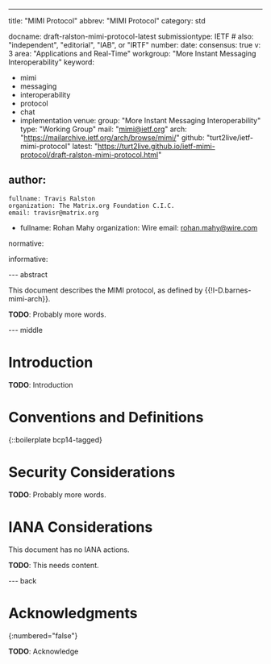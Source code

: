 ---
title: "MIMI Protocol"
abbrev: "MIMI Protocol"
category: std

docname: draft-ralston-mimi-protocol-latest
submissiontype: IETF  # also: "independent", "editorial", "IAB", or "IRTF"
number:
date:
consensus: true
v: 3
area: "Applications and Real-Time"
workgroup: "More Instant Messaging Interoperability"
keyword:
 - mimi
 - messaging
 - interoperability
 - protocol
 - chat
 - implementation
venue:
  group: "More Instant Messaging Interoperability"
  type: "Working Group"
  mail: "mimi@ietf.org"
  arch: "https://mailarchive.ietf.org/arch/browse/mimi/"
  github: "turt2live/ietf-mimi-protocol"
  latest: "https://turt2live.github.io/ietf-mimi-protocol/draft-ralston-mimi-protocol.html"

author:
 -
    fullname: Travis Ralston
    organization: The Matrix.org Foundation C.I.C.
    email: travisr@matrix.org
 -
    fullname: Rohan Mahy
    organization: Wire
    email: rohan.mahy@wire.com

normative:

informative:


--- abstract

This document describes the MIMI protocol, as defined by {{!I-D.barnes-mimi-arch}}.

**TODO**: Probably more words.


--- middle

# Introduction

**TODO**: Introduction


# Conventions and Definitions

{::boilerplate bcp14-tagged}


# Security Considerations

**TODO**: Probably more words.


# IANA Considerations

This document has no IANA actions.

**TODO**: This needs content.


--- back

# Acknowledgments
{:numbered="false"}

**TODO**: Acknowledge
